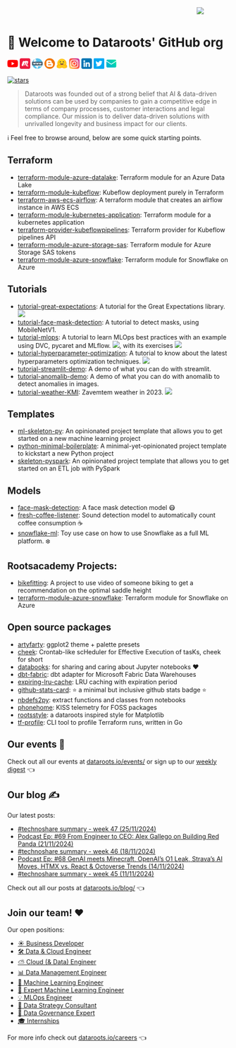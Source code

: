 
<img src="https://dataroots.io/branding/logo/symbol-rainbow.svg" width=74 align="right">
<h1 style="padding-top: 24px">🖖 Welcome to Dataroots' GitHub org</h1>

[![youtube](https://github.com/datarootsio/.github/raw/main/profile/assets/youtube.png)](https://www.youtube.com/c/dataroots)
[![meetup](https://github.com/datarootsio/.github/raw/main/profile/assets/meetup.png)](https://www.meetup.com/rootlabs-x/)
[![web](https://github.com/datarootsio/.github/raw/main/profile/assets/www.png)](https://dataroots.io)
[![blog](https://github.com/datarootsio/.github/raw/main/profile/assets/blogger.png)](https://dataroots.io/research/contributions)
[![hugginface](https://github.com/datarootsio/.github/raw/main/profile/assets/hugginface.png)](https://huggingface.co/dataroots)
[![instagram](https://github.com/datarootsio/.github/raw/main/profile/assets/instagram.png)](https://www.instagram.com/lifeatdataroots/)
[![linkedin](https://github.com/datarootsio/.github/raw/main/profile/assets/linkedin.png)](https://www.linkedin.com/company/dataroots)
[![twitter](https://github.com/datarootsio/.github/raw/main/profile/assets/twitter.png)](https://twitter.com/Datarootsio)
[![email](https://github.com/datarootsio/.github/raw/main/profile/assets/email.png)](mailto:info@dataroots.io)
<!-- [[[cog
import os
import cog
from dataroots_profile import stars

cog.out(
    stars.shield()
)
]]] -->
[![stars](https://img.shields.io/badge/1000_⭐️_-GitHub_Stars-38b580)](https://github.com/orgs/datarootsio/repositories)
<!-- [[[end]]] -->

> Dataroots was founded out of a strong belief that AI & data-driven solutions can be used by companies to gain a competitive edge in terms of company processes, customer interactions and legal compliance. Our mission is to deliver data-driven solutions with unrivalled longevity and business impact for our clients.


ℹ️ Feel free to browse around, below are some quick starting points.

## Terraform

- [terraform-module-azure-datalake](https://github.com/datarootsio/terraform-module-azure-datalake): Terraform module for an Azure Data Lake
- [terraform-module-kubeflow](https://github.com/datarootsio/terraform-module-kubeflow): Kubeflow deployment purely in Terraform
- [terraform-aws-ecs-airflow](https://github.com/datarootsio/terraform-aws-ecs-airflow): A terraform module that creates an airflow instance in AWS ECS
- [terraform-module-kubernetes-application](https://github.com/datarootsio/terraform-module-kubernetes-application): Terraform module for a kubernetes application
- [terraform-provider-kubeflowpipelines](https://github.com/datarootsio/terraform-provider-kubeflowpipelines): Terraform provider for Kubeflow pipelines API
- [terraform-module-azure-storage-sas](https://github.com/datarootsio/terraform-module-azure-storage-sas): Terraform module for Azure Storage SAS tokens
- [terraform-module-azure-snowflake](https://github.com/datarootsio/terraform-module-azure-snowflake): Terraform module for Snowflake on Azure

## Tutorials

- [tutorial-great-expectations](https://github.com/datarootsio/tutorial-great-expectations): A tutorial for the Great Expectations library.
<a href="https://colab.research.google.com/github/datarootsio/tutorial-great-expectations/blob/main/tutorial_great_expectations.ipynb" target="_blank" rel="noopener noreferrer"><img src="https://colab.research.google.com/assets/colab-badge.svg"></a>
- [tutorial-face-mask-detection](https://github.com/datarootsio/tutorial-face-mask-detection): A tutorial to detect masks, using MobileNetV1.
- [tutorial-mlops](https://github.com/datarootsio/tutorial-mlops): A tutorial to learn MLOps best practices with an example using DVC, pycaret and MLflow. <a href="https://colab.research.google.com/github/datarootsio/mlops-workshop/blob/main/notebooks/MLOps_Tutorial.ipynb" target="_blank" rel="noopener noreferrer"><img src="https://colab.research.google.com/assets/colab-badge.svg"></a>, with its exercises <a href="https://colab.research.google.com/github/datarootsio/mlops-workshop/blob/main/notebooks/MLOps_Exercise.ipynb" target="_blank" rel="noopener noreferrer"><img src="https://colab.research.google.com/assets/colab-badge.svg"></a>
- [tutorial-hyperparameter-optimization](https://github.com/datarootsio/tutorial-hyperparameter-optimization): A tutorial to know about the latest hyperparameters optimization techniques. <a href="https://colab.research.google.com/drive/1fNzrF96E-Uhexdd0mFITsp-YpWZ2Mzwa" target="_blank" rel="noopener noreferrer"><img src="https://colab.research.google.com/assets/colab-badge.svg"></a>
- [tutorial-streamlit-demo](https://github.com/datarootsio/tutorial-streamlit-demo): A demo of what you can do with streamlit.
- [tutorial-anomalib-demo](https://github.com/datarootsio/anomalib-demo): A demo of what you can do with anomalib to detect anomalies in images.
- [tutorial-weather-KMI](https://dataroots.io/research/contributions/is-the-wheater-abnormal/): Zavemtem weather in 2023. <a href="https://colab.research.google.com/drive/1lGm8U_TVK0CtbzqgL7FQZpMB6JFk_nM9?usp=sharing" target="_blank" rel="noopener noreferrer"><img src="https://colab.research.google.com/assets/colab-badge.svg"></a>

## Templates

- [ml-skeleton-py](https://github.com/datarootsio/ml-skeleton-py): An opinionated project template that allows you to get started on a new machine learning project
- [python-minimal-boilerplate](https://github.com/datarootsio/python-minimal-boilerplate): A minimal-yet-opinionated project template to kickstart a new Python project
- [skeleton-pyspark](https://github.com/datarootsio/skeleton-pyspark): An opinionated project template that allows you to get started on an ETL job with PySpark

## Models

- [face-mask-detection](https://github.com/datarootsio/face-mask-detection): A face mask detection model 😷
- [fresh-coffee-listener](https://github.com/datarootsio/fresh-coffee-listener): Sound detection model to automatically count coffee consumption ☕️
- [snowflake-ml](https://github.com/datarootsio/snowflake-ml): Toy use case on how to use Snowflake as a full ML platform. ❄️

## Rootsacademy Projects:

- [bikefitting](https://github.com/datarootsio/bikefitting): A project to use video of someone biking to get a recommendation on the optimal saddle height
- [terraform-module-azure-snowflake](https://github.com/datarootsio/terraform-module-azure-snowflake): Terraform module for Snowflake on Azure

## Open source packages

- [artyfarty](https://github.com/datarootsio/artyfarty): ggplot2 theme + palette presets
- [cheek](https://github.com/datarootsio/cheek): Crontab-like scHeduler for Effective Execution of tasKs, cheek for short
- [databooks](https://github.com/datarootsio/databooks): for sharing and caring about Jupyter notebooks ❤️
- [dbt-fabric](https://github.com/datarootsio/dbt-fabric): dbt adapter for Microsoft Fabric Data Warehouses
- [expiring-lru-cache](https://github.com/datarootsio/expiring-lru-cache): LRU caching with expiration period
- [github-stats-card](https://github.com/datarootsio/github-stats-card):  ⭐️ a minimal but inclusive github stats badge ⭐️
- [nbdefs2py](https://github.com/datarootsio/nbdefs2py): extract functions and classes from notebooks
- [phonehome](https://github.com/datarootsio/phonehome): KISS telemetry for FOSS packages
- [rootsstyle](https://github.com/datarootsio/rootsstyle): a dataroots inspired style for Matplotlib
- [tf-profile](https://github.com/datarootsio/tf-profile): CLI tool to profile Terraform runs, written in Go

<!-- [[[cog
import os
import cog
from dataroots_profile import eventbrite

cog.out(
    eventbrite.info(key=os.environ["EVENTBRITE_KEY"])
)
]]] -->
## Our events 🍻

Check out all our events at [dataroots.io/events/](https://dataroots.io/events/) or sign up to our [weekly digest](http://eepurl.com/gzXeR5) 👈
<!-- [[[end]]] -->

<!-- [[[cog
import os
import cog
from dataroots_profile import ghost

cog.out(
    ghost.info(key=os.environ["GHOST_KEY"])
)
]]] -->
## Our blog ✍️

Our latest posts:

- [#technoshare summary - week 47 (25/11/2024)](https://dataroots.io/blog/technoshare-summary-week-47-2)
- [Podcast Ep: #69 From Engineer to CEO: Alex Gallego on Building Red Panda (21/11/2024)](https://dataroots.io/blog/2369-from-engineer-to-ceo-3a-alex-gallego-on-building-red-panda)
- [#technoshare summary - week 46 (18/11/2024)](https://dataroots.io/blog/technoshare-summary-week-46-2)
- [Podcast Ep: #68 GenAI meets Minecraft, OpenAI’s O1 Leak, Strava’s AI Moves, HTMX vs. React & Octoverse Trends (14/11/2024)](https://dataroots.io/blog/2368-genai-meets-minecraft-2c-openai-e2-80-99s-o1-leak-2c-strava-e2-80-99s-ai-moves-2c-htmx-vs-react-26-octoverse-trends)
- [#technoshare summary - week 45 (11/11/2024)](https://dataroots.io/blog/technoshare-summary-week-45)

Check out all our posts at [dataroots.io/blog/](https://dataroots.io/blog/) 👈
<!-- [[[end]]] -->

<!-- [[[cog
import cog
from dataroots_profile import recruitee

cog.out(
    recruitee.info()
)
]]] -->
## Join our team! ❤️

Our open positions:

- [☀️ Business Developer](https://careers.dataroots.io/o/business-developer-2)
- [🛠 Data & Cloud Engineer](https://careers.dataroots.io/o/experienced-data-engineer-hybrid)
- [⛅️ Cloud (& Data) Engineer](https://careers.dataroots.io/o/experienced-cloud-engineer)
- [📊 Data Management Engineer](https://careers.dataroots.io/o/data-management-engineer)
- [🤖 Machine Learning Engineer](https://careers.dataroots.io/o/machine-learning-engineer-2)
- [🧠 Expert Machine Learning Engineer](https://careers.dataroots.io/o/expert-machine-learning-engineer-1)
- [💡 MLOps Engineer](https://careers.dataroots.io/o/mlops-engineer)
- [🔭 Data Strategy Consultant](https://careers.dataroots.io/o/data-strategy-consultant)
- [🤝  Data Governance Expert](https://careers.dataroots.io/o/data-governance-expert-hybrid)
- [🎓 Internships](https://careers.dataroots.io/o/internships-leuven-gent)

For more info check out [dataroots.io/careers](https://dataroots.io/careers) 👈
<!-- [[[end]]] -->
